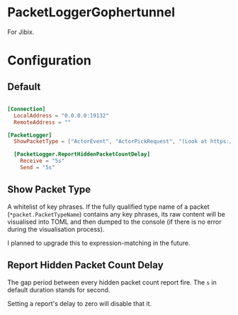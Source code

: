 # PacketLoggerGophertunnel
For Jibix.

# Configuration
## Default
```toml

[Connection]
  LocalAddress = "0.0.0.0:19132"
  RemoteAddress = ""

[PacketLogger]
  ShowPacketType = ["ActorEvent", "ActorPickRequest", "(Look at https://pkg.go.dev/github.com/sandertv/gophertunnel@v1.19.9/minecraft/protocol/packet#pkg-index)"]

  [PacketLogger.ReportHiddenPacketCountDelay]
    Receive = "5s"
    Send = "5s"
```
## Show Packet Type
A whitelist of key phrases. If the fully qualified type name of a packet (`*packet.PacketTypeName`) contains any key phrases, its raw content will be visualised into TOML and then dumped to the console (if there is no error during the visualisation process).

I planned to upgrade this to expression-matching in the future.

## Report Hidden Packet Count Delay
The gap period between every hidden packet count report fire. The `s` in default duration stands for second.

Setting a report's delay to zero will disable that it.

